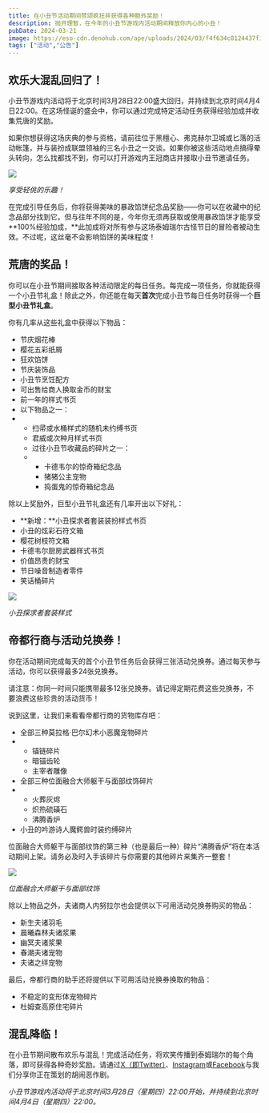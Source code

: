 ```yaml
---
title: 在小丑节活动期间赞颂疯狂并获得各种额外奖励！
description: 抛开理智，在今年的小丑节游戏内活动期间释放你内心的小丑！
pubDate: 2024-03-21
image: https://eso-cdn.denohub.com/ape/uploads/2024/03/f4f634c8124437f159d23b27c0bb2069.jpg
tags: ["活动","公告"]
---
```


## 欢乐大混乱回归了！

小丑节游戏内活动将于北京时间3月28日22:00盛大回归，并持续到北京时间4月4日22:00。在这场怪诞的盛会中，你可以通过完成特定活动任务获得经验加成并收集荒唐的奖励。

如果你想获得这场庆典的参与资格，请前往位于黑檀心、弗克赫尔卫城或匕落的活动帐篷，并与装扮成联盟领袖的三名小丑之一交谈。如果你被这些活动地点搞得晕头转向，怎么找都找不到，你可以打开游戏内王冠商店并接取小丑节邀请任务。

![](https://eso-cdn.denohub.com/ape/uploads/2024/03/a841edbe235f95e2366218f317053f4f.jpg)

<p class="text-gray-500 text-sm text-center"><i>享受轻佻的乐趣！</i></p>

在完成引导任务后，你将获得美味的暴政馅饼纪念品奖励——你可以在收藏中的纪念品部分找到它。但与往年不同的是，今年你无须再获取或使用暴政馅饼才能享受**100%经验加成，**此加成将对所有参与这场泰姆瑞尔古怪节日的冒险者被动生效。不过呢，这丝毫不会影响馅饼的美味程度！

## 荒唐的奖品！

你可以在小丑节期间接取各种活动限定的每日任务。每完成一项任务，你就能获得一个小丑节礼盒！除此之外，你还能在每天**首次**完成小丑节每日任务时获得一个**巨型小丑节礼盒**。

你有几率从这些礼盒中获得以下物品：

- 节庆烟花棒
- 樱花五彩纸屑
- 狂欢馅饼
- 节庆装饰品
- 小丑节烹饪配方
- 可出售给商人换取金币的财宝
- 前一年的样式书页
- 以下物品之一：
-
  - 扫帚或水桶样式的随机未约缚书页
  - 君威或次种月样式书页
  - 过往小丑节收藏品的碎片之一：
  -
    - 卡德韦尔的惊奇箱纪念品
    - 猪猪公主宠物
    - 捣蛋鬼的惊奇箱纪念品

除以上奖励外，巨型小丑节礼盒还有几率开出以下好礼：

- **新增：**小丑探求者套装装扮样式书页
- 小丑的炫彩石符文箱
- 樱花树枝符文箱
- 卡德韦尔厨房武器样式书页
- 价值昂贵的财宝
- 节日噪音制造者零件
- 笑话桶碎片

![](https://eso-cdn.denohub.com/ape/uploads/2024/03/074627046a67d17c855b87800d60e3b5.jpg)

<p class="text-gray-500 text-sm text-center"><i>小丑探求者套装样式</i></p>

## 帝都行商与活动兑换券！

你在活动期间完成每天的首个小丑节任务后会获得三张活动兑换券。通过每天参与活动，你可以获得最多24张兑换券。

请注意：你同一时间只能携带最多12张兑换券。请记得定期花费这些兑换券，不要浪费这些珍贵的活动货币！

说到这里，让我们来看看帝都行商的货物库存吧：

- 全部三种莫拉格·巴尔幻术小恶魔宠物碎片
-
  - 锚链碎片
  - 暗锚齿轮
  - 主宰者雕像
- 全部三种位面融合大师躯干与面部纹饰碎片 
-
  - 火葬灰烬
  - 炽热硫磺石
  - 沸腾香炉
- 小丑的吟游诗人魔鳄兽时装约缚碎片

位面融合大师躯干与面部纹饰的第三种（也是最后一种）碎片“沸腾香炉”将在本活动期间上架。请务必及时入手该碎片与你需要的其他碎片来集齐一整套！

![](https://eso-cdn.denohub.com/ape/uploads/2024/03/e0387d9f83e7db61b25a2ef260a040a3.jpg)

<p class="text-gray-500 text-sm text-center"><i>位面融合大师躯干与面部纹饰 </i></p>

除以上物品之外，夫诸商人内努拉尔也会提供以下可用活动兑换券购买的物品：

- 新生夫诸羽毛
- 晨曦森林夫诸浆果
- 幽冥夫诸浆果
- 春潮夫诸宠物
- 夫诸之绊宠物

最后，帝都行商的助手还将提供以下可用活动兑换券换取的物品：

- 不稳定的变形体宠物碎片
- 杜姆查高原住宅碎片

## 混乱降临！

在小丑节期间散布欢乐与混乱！完成活动任务，将欢笑传播到泰姆瑞尔的每个角落，即可获得各种奇妙奖励。请通过[X（即Twitter）](https://twitter.com/TESOnline)、[Instagram](https://www.instagram.com/elderscrollsonline/)或[Facebook](https://www.facebook.com/ElderScrollsOnline)与我们分享你正在策划的胡闹恶作剧。

_小丑节游戏内活动将于北京时间3月28日（星期四）22:00开始，并持续到北京时间4月4日（星期四）22:00。_
